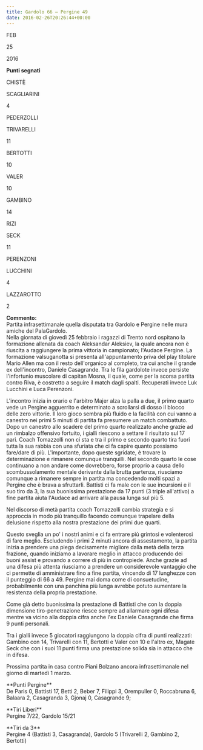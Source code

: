```yaml
---
title: Gardolo 66 – Pergine 49
date: 2016-02-26T20:26:44+00:00
---
```

FEB

25

2016

**Punti segnati**

CHISTÈ

SCAGLIARINI

4

PEDERZOLLI

TRIVARELLI

11

BERTOTTI

10

VALER

10

GAMBINO

14

RIZI

SECK

11

PERENZONI

LUCCHINI

4

LAZZAROTTO

2

**Commento:**  
Partita infrasettimanale quella disputata tra Gardolo e Pergine nelle mura amiche del PalaGardolo.  
Nella giornata di giovedì 25 febbraio i ragazzi di Trento nord ospitano la formazione allenata da coach Aleksandar Aleksiev, la quale ancora non è riuscita a raggiungere la prima vittoria in campionato; l'Audace Pergine. La formazione valsuganotta si presenta all'appuntamento priva del play titolare Mario Allen ma con il resto dell'organico al completo, tra cui anche il grande ex dell'incontro, Daniele Casagrande. Tra le fila gardolote invece persiste l'infortunio muscolare di capitan Mosna, il quale, come per la scorsa partita contro Riva, è costretto a seguire il match dagli spalti. Recuperati invece Luk Lucchini e Luca Perenzoni.

L'incontro inizia in orario e l'arbitro Majer alza la palla a due, il primo quarto vede un Pergine agguerrito e determinato a scrollarsi di dosso il blocco delle zero vittorie. Il loro gioco sembra più fluido e la facilità con cui vanno a canestro nei primi 5 minuti di partita fa presumere un match combattuto. Dopo un canestro allo scadere del primo quarto realizzato anche grazie ad un rimbalzo offensivo fortuito, i gialli riescono a settare il risultato sul 17 pari. Coach Tomazzolli non ci sta e tra il primo e secondo quarto tira fuori tutta la sua rabbia con una sfuriata che ci fa capire quanto possiamo fare/dare di più. L'importante, dopo queste sgridate, è trovare la determinazione e rimanere comunque tranquilli. Nel secondo quarto le cose continuano a non andare come dovrebbero, forse proprio a causa dello scombussolamento mentale derivante dalla brutta partenza, riusciamo comunque a rimanere sempre in partita ma concedendo molti spazi a Pergine che è brava a sfruttarli. Battisti ci fa male con le sue incursioni e il suo tiro da 3, la sua buonissima prestazione da 17 punti (3 triple all'attivo) a fine partita aiuta l'Audace ad arrivare alla pausa lunga sul più 5.

Nel discorso di metà partita coach Tomazzolli cambia strategia e si approccia in modo più tranquillo facendo comunque trapelare della delusione rispetto alla nostra prestazione dei primi due quarti.

Questo sveglia un po' i nostri animi e ci fa entrare più grintosi e volenterosi di fare meglio. Escludendo i primi 2 minuti ancora di assestamento, la partita inizia a prendere una piega decisamente migliore dalla metà della terza frazione, quando iniziamo a lavorare meglio in attacco producendo dei buoni assist e provando a correre di più in contropiede. Anche grazie ad una difesa più attenta riusciamo a prendere un considerevole vantaggio che ci permette di amministrare fino a fine partita, vincendo di 17 lunghezze con il punteggio di 66 a 49. Pergine mai doma come di consuetudine, probabilmente con una panchina più lunga avrebbe potuto aumentare la resistenza della propria prestazione.

Come già detto buonissima la prestazione di Battisti che con la doppia dimensione tiro-penetrazione riesce sempre ad allarmare ogni difesa mentre va vicino alla doppia cifra anche l'ex Daniele Casagrande che firma 9 punti personali.

Tra i gialli invece 5 giocatori raggiungono la doppia cifra di punti realizzati: Gambino con 14, Trivarelli con 11, Bertotti e Valer con 10 e l'altro ex, Magate Seck che con i suoi 11 punti firma una prestazione solida sia in attacco che in difesa.

Prossima partita in casa contro Piani Bolzano ancora infrasettimanale nel giorno di martedì 1 marzo.

\*\*Punti Pergine\*\*  
De Paris 0, Battisti 17, Betti 2, Beber 7, Filippi 3, Orempuller 0, Roccabruna 6, Balaara 2, Casagranda 3, Gjonaj 0, Casagrande 9;

\*\*Tiri Liberi\*\*  
Pergine 7/22, Gardolo 15/21

\*\*Tiri da 3\*\*  
Pergine 4 (Battisti 3, Casagranda), Gardolo 5 (Trivarelli 2, Gambino 2, Bertotti)
